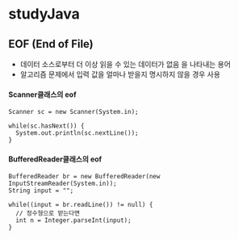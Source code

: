 # studyJava


## EOF (End of File)
- 데이터 소스로부터 더 이상 읽을 수 있는 데이터가 없음 을 나타내는 용어
- 알고리즘 문제에서 입력 값을 얼마나 받을지 명시하지 않을 경우 사용

#### Scanner클래스의 eof
```
Scanner sc = new Scanner(System.in);

while(sc.hasNext()) {
  System.out.println(sc.nextLine());
}
```

#### BufferedReader클래스의 eof
```
BufferedReader br = new BufferedReader(new InputStreamReader(System.in));
String input = "";

while((input = br.readLine()) != null) {
  // 정수형으로 받는다면
  int n = Integer.parseInt(input);
}
```
